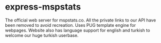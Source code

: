 # express-mspstats
The official web server for mspstats.co.
All the private links to our API have been removed to avoid recreation.
Uses PUG template engine for webpages.
Website also has language support for english and turkish to welcome our huge turkish userbase.